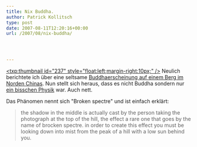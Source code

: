 ```yaml
---
title: Nix Buddha.
author: Patrick Kollitsch
type: post
date: 2007-08-11T12:20:16+00:00
url: /2007/08/nix-buddha/




---
```

<a href="1313"><txp:thumbnail id="237" style="float:left;margin-right:10px;" /></a> Neulich berichtete ich über eine seltsame <a href="1313">Buddhaerscheinung auf einem Berg im Norden Chinas</a>. Nun stellt sich heraus, dass es nicht Buddha sondern nur [ein bisschen Physik][1] war. Auch nett. 

Das Phänomen nennt sich "Broken spectre" und ist einfach erklärt:

> the shadow in the middle is actually cast by the person taking the photograph at the top of the hill, the effect a rare one that goes by the name of brocken spectre. in order to create this effect you must be looking down into mist from the peak of a hill with a low sun behind you.

 [1]: http://www.deputy-dog.com/?p=29